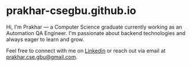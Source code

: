 # prakhar-csegbu.github.io
Hi, I'm Prakhar — a Computer Science graduate currently working as an Automation QA Engineer. I'm passionate about backend technologies and always eager to learn and grow.

Feel free to connect with me on [Linkedin](https://www.linkedin.com/in/prakharcsegbu/) or reach out via email at prakhar.cse.gbu@gmail.com.

